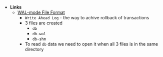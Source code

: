 - **Links**
	- [WAL-mode File Format](https://www.sqlite.org/walformat.html)
		- `Write Ahead Log` - the way to achive rollback of transactions
		- 3 files are created
			- `db`
			- `db-wal`
			- `db-shm`
		- To read `db` data we need to open it when all 3 files is in the same directory 